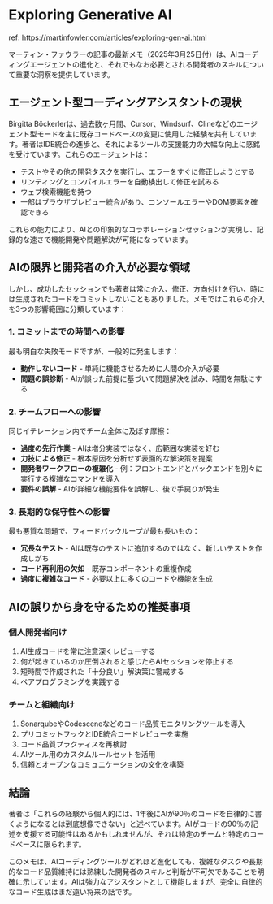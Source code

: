 # Exploring Generative AI

ref: <https://martinfowler.com/articles/exploring-gen-ai.html>

マーティン・ファウラーの記事の最新メモ（2025年3月25日付）は、AIコーディングエージェントの進化と、それでもなお必要とされる開発者のスキルについて重要な洞察を提供しています。

## エージェント型コーディングアシスタントの現状

Birgitta Böckerlerは、過去数ヶ月間、Cursor、Windsurf、Clineなどのエージェント型モードを主に既存コードベースの変更に使用した経験を共有しています。著者はIDE統合の進歩と、それによるツールの支援能力の大幅な向上に感銘を受けています。これらのエージェントは：

- テストやその他の開発タスクを実行し、エラーをすぐに修正しようとする
- リンティングとコンパイルエラーを自動検出して修正を試みる
- ウェブ検索機能を持つ
- 一部はブラウザプレビュー統合があり、コンソールエラーやDOM要素を確認できる

これらの能力により、AIとの印象的なコラボレーションセッションが実現し、記録的な速さで機能開発や問題解決が可能になっています。

## AIの限界と開発者の介入が必要な領域

しかし、成功したセッションでも著者は常に介入、修正、方向付けを行い、時には生成されたコードをコミットしないこともありました。メモではこれらの介入を3つの影響範囲に分類しています：

### 1. コミットまでの時間への影響

最も明白な失敗モードですが、一般的に発生します：

- **動作しないコード** - 単純に機能させるために人間の介入が必要
- **問題の誤診断** - AIが誤った前提に基づいて問題解決を試み、時間を無駄にする

### 2. チームフローへの影響

同じイテレーション内でチーム全体に及ぼす摩擦：

- **過度の先行作業** - AIは増分実装ではなく、広範囲な実装を好む
- **力技による修正** - 根本原因を分析せず表面的な解決策を提案
- **開発者ワークフローの複雑化** - 例：フロントエンドとバックエンドを別々に実行する複雑なコマンドを導入
- **要件の誤解** - AIが詳細な機能要件を誤解し、後で手戻りが発生

### 3. 長期的な保守性への影響

最も悪質な問題で、フィードバックループが最も長いもの：

- **冗長なテスト** - AIは既存のテストに追加するのではなく、新しいテストを作成しがち
- **コード再利用の欠如** - 既存コンポーネントの重複作成
- **過度に複雑なコード** - 必要以上に多くのコードや機能を生成

## AIの誤りから身を守るための推奨事項

### 個人開発者向け

1. AI生成コードを常に注意深くレビューする
2. 何が起きているのか圧倒されると感じたらAIセッションを停止する
3. 短時間で作成された「十分良い」解決策に警戒する
4. ペアプログラミングを実践する

### チームと組織向け

1. SonarqubeやCodesceneなどのコード品質モニタリングツールを導入
2. プリコミットフックとIDE統合コードレビューを実施
3. コード品質プラクティスを再検討
4. AIツール用のカスタムルールセットを活用
5. 信頼とオープンなコミュニケーションの文化を構築

## 結論

著者は「これらの経験から個人的には、1年後にAIが90％のコードを自律的に書くようになるとは到底想像できない」と述べています。AIがコードの90％の記述を支援する可能性はあるかもしれませんが、それは特定のチームと特定のコードベースに限られます。

このメモは、AIコーディングツールがどれほど進化しても、複雑なタスクや長期的なコード品質維持には熟練した開発者のスキルと判断が不可欠であることを明確に示しています。AIは強力なアシスタントとして機能しますが、完全に自律的なコード生成はまだ遠い将来の話です。
